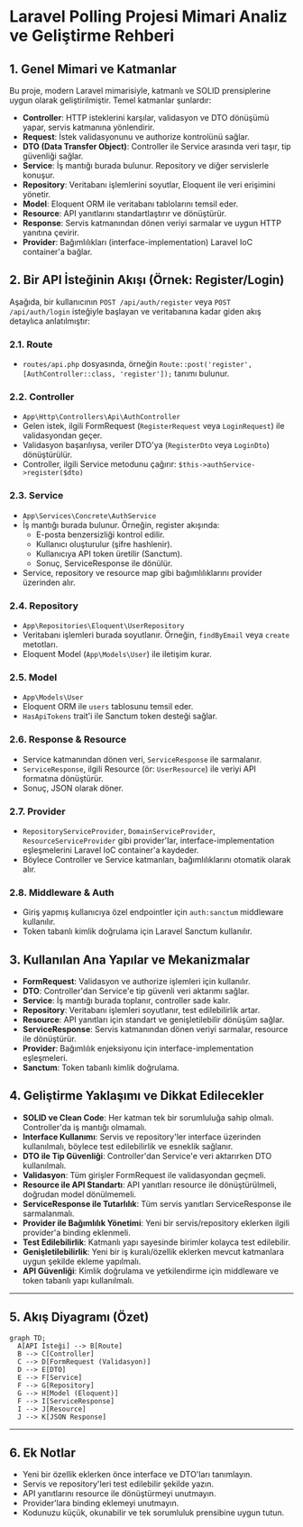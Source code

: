 # Laravel Polling Projesi Mimari Analiz ve Geliştirme Rehberi

## 1. Genel Mimari ve Katmanlar

Bu proje, modern Laravel mimarisiyle, katmanlı ve SOLID prensiplerine uygun olarak geliştirilmiştir. Temel katmanlar şunlardır:

- **Controller**: HTTP isteklerini karşılar, validasyon ve DTO dönüşümü yapar, servis katmanına yönlendirir.
- **Request**: İstek validasyonunu ve authorize kontrolünü sağlar.
- **DTO (Data Transfer Object)**: Controller ile Service arasında veri taşır, tip güvenliği sağlar.
- **Service**: İş mantığı burada bulunur. Repository ve diğer servislerle konuşur.
- **Repository**: Veritabanı işlemlerini soyutlar, Eloquent ile veri erişimini yönetir.
- **Model**: Eloquent ORM ile veritabanı tablolarını temsil eder.
- **Resource**: API yanıtlarını standartlaştırır ve dönüştürür.
- **Response**: Servis katmanından dönen veriyi sarmalar ve uygun HTTP yanıtına çevirir.
- **Provider**: Bağımlılıkları (interface-implementation) Laravel IoC container'a bağlar.

## 2. Bir API İsteğinin Akışı (Örnek: Register/Login)

Aşağıda, bir kullanıcının `POST /api/auth/register` veya `POST /api/auth/login` isteğiyle başlayan ve veritabanına kadar giden akış detaylıca anlatılmıştır:

### 2.1. Route
- `routes/api.php` dosyasında, örneğin `Route::post('register', [AuthController::class, 'register']);` tanımı bulunur.

### 2.2. Controller
- `App\Http\Controllers\Api\AuthController`
- Gelen istek, ilgili FormRequest (`RegisterRequest` veya `LoginRequest`) ile validasyondan geçer.
- Validasyon başarılıysa, veriler DTO'ya (`RegisterDto` veya `LoginDto`) dönüştürülür.
- Controller, ilgili Service metodunu çağırır: `$this->authService->register($dto)`

### 2.3. Service
- `App\Services\Concrete\AuthService`
- İş mantığı burada bulunur. Örneğin, register akışında:
  - E-posta benzersizliği kontrol edilir.
  - Kullanıcı oluşturulur (şifre hashlenir).
  - Kullanıcıya API token üretilir (Sanctum).
  - Sonuç, ServiceResponse ile dönülür.
- Service, repository ve resource map gibi bağımlılıklarını provider üzerinden alır.

### 2.4. Repository
- `App\Repositories\Eloquent\UserRepository`
- Veritabanı işlemleri burada soyutlanır. Örneğin, `findByEmail` veya `create` metotları.
- Eloquent Model (`App\Models\User`) ile iletişim kurar.

### 2.5. Model
- `App\Models\User`
- Eloquent ORM ile `users` tablosunu temsil eder.
- `HasApiTokens` trait'i ile Sanctum token desteği sağlar.

### 2.6. Response & Resource
- Service katmanından dönen veri, `ServiceResponse` ile sarmalanır.
- `ServiceResponse`, ilgili Resource (ör: `UserResource`) ile veriyi API formatına dönüştürür.
- Sonuç, JSON olarak döner.

### 2.7. Provider
- `RepositoryServiceProvider`, `DomainServiceProvider`, `ResourceServiceProvider` gibi provider'lar, interface-implementation eşleşmelerini Laravel IoC container'a kaydeder.
- Böylece Controller ve Service katmanları, bağımlılıklarını otomatik olarak alır.

### 2.8. Middleware & Auth
- Giriş yapmış kullanıcıya özel endpointler için `auth:sanctum` middleware kullanılır.
- Token tabanlı kimlik doğrulama için Laravel Sanctum kullanılır.

## 3. Kullanılan Ana Yapılar ve Mekanizmalar

- **FormRequest**: Validasyon ve authorize işlemleri için kullanılır.
- **DTO**: Controller'dan Service'e tip güvenli veri aktarımı sağlar.
- **Service**: İş mantığı burada toplanır, controller sade kalır.
- **Repository**: Veritabanı işlemleri soyutlanır, test edilebilirlik artar.
- **Resource**: API yanıtları için standart ve genişletilebilir dönüşüm sağlar.
- **ServiceResponse**: Servis katmanından dönen veriyi sarmalar, resource ile dönüştürür.
- **Provider**: Bağımlılık enjeksiyonu için interface-implementation eşleşmeleri.
- **Sanctum**: Token tabanlı kimlik doğrulama.

## 4. Geliştirme Yaklaşımı ve Dikkat Edilecekler

- **SOLID ve Clean Code**: Her katman tek bir sorumluluğa sahip olmalı. Controller'da iş mantığı olmamalı.
- **Interface Kullanımı**: Servis ve repository'ler interface üzerinden kullanılmalı, böylece test edilebilirlik ve esneklik sağlanır.
- **DTO ile Tip Güvenliği**: Controller'dan Service'e veri aktarırken DTO kullanılmalı.
- **Validasyon**: Tüm girişler FormRequest ile validasyondan geçmeli.
- **Resource ile API Standartı**: API yanıtları resource ile dönüştürülmeli, doğrudan model dönülmemeli.
- **ServiceResponse ile Tutarlılık**: Tüm servis yanıtları ServiceResponse ile sarmalanmalı.
- **Provider ile Bağımlılık Yönetimi**: Yeni bir servis/repository eklerken ilgili provider'a binding eklenmeli.
- **Test Edilebilirlik**: Katmanlı yapı sayesinde birimler kolayca test edilebilir.
- **Genişletilebilirlik**: Yeni bir iş kuralı/özellik eklerken mevcut katmanlara uygun şekilde ekleme yapılmalı.
- **API Güvenliği**: Kimlik doğrulama ve yetkilendirme için middleware ve token tabanlı yapı kullanılmalı.

---

## 5. Akış Diyagramı (Özet)

```mermaid
graph TD;
  A[API İsteği] --> B[Route]
  B --> C[Controller]
  C --> D[FormRequest (Validasyon)]
  D --> E[DTO]
  E --> F[Service]
  F --> G[Repository]
  G --> H[Model (Eloquent)]
  F --> I[ServiceResponse]
  I --> J[Resource]
  J --> K[JSON Response]
```

---

## 6. Ek Notlar
- Yeni bir özellik eklerken önce interface ve DTO'ları tanımlayın.
- Servis ve repository'leri test edilebilir şekilde yazın.
- API yanıtlarını resource ile dönüştürmeyi unutmayın.
- Provider'lara binding eklemeyi unutmayın.
- Kodunuzu küçük, okunabilir ve tek sorumluluk prensibine uygun tutun. 